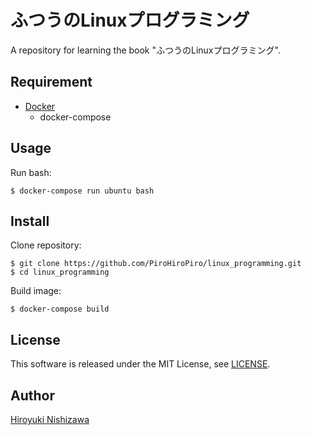 # ふつうのLinuxプログラミング

A repository for learning the book "ふつうのLinuxプログラミング".

## Requirement

- [Docker](https://www.docker.com/)
  - docker-compose

## Usage

Run bash:

```console
$ docker-compose run ubuntu bash
```

## Install

Clone repository:

```console
$ git clone https://github.com/PiroHiroPiro/linux_programming.git
$ cd linux_programming
```

Build image:

```console
$ docker-compose build
```

## License

This software is released under the MIT License, see [LICENSE](https://github.com/PiroHiroPiro/linux_programming/blob/master/LICENSE).

## Author

[Hiroyuki Nishizawa](https://github.com/PiroHiroPiro)
